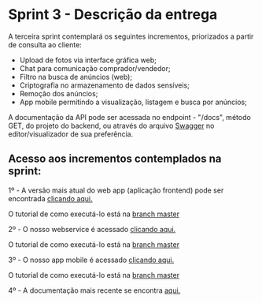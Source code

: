 # Sprint 3 - Descrição da entrega

A terceira sprint contemplará os seguintes incrementos, priorizados a partir de consulta ao cliente:

- Upload de fotos via interface gráfica web;
- Chat para comunicação comprador/vendedor;
- Filtro na busca de anúncios (web);
- Criptografia no armazenamento de dados sensíveis;
- Remoção dos anúncios;
- App mobile permitindo a visualização, listagem e busca por anúncios;

A documentação da API pode ser acessada no endpoint - "/docs", método GET, do projeto do backend, ou através do arquivo [Swagger](https://github.com/OneCar-API/onecar-webservice/blob/develop/src/swagger.json) no editor/visualizador de sua preferência.

## Acesso aos incrementos contemplados na sprint:

1º - A versão mais atual do web app (aplicação frontend) pode ser encontrada [clicando aqui.](https://github.com/OneCar-API/onecar-web/tree/develop)

O tutorial de como executá-lo está na [branch master](https://github.com/OneCar-API/onecar-web/)

2º - O nosso webservice é acessado [clicando aqui.](https://github.com/OneCar-API/onecar-webservice/tree/develop)

O tutorial de como executá-lo está na [branch master](https://github.com/OneCar-API/onecar-webservice/)

3º - O nosso app mobile é acessado [clicando aqui.](https://github.com/OneCar-API/onecar-mobile/tree/develop)

O tutorial de como executá-lo está na [branch master](https://github.com/OneCar-API/onecar-mobile/tree/master)

4º - A documentação mais recente se encontra [aqui.](https://github.com/OneCar-API/onecar-docs)
